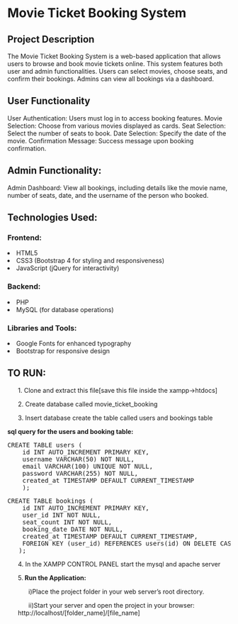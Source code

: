 
# Movie Ticket Booking System

## Project Description

The Movie Ticket Booking System is a web-based application that allows users to browse and book movie tickets online. This system features both user and admin functionalities. Users can select movies, choose seats, and confirm their bookings. Admins can view all bookings via a dashboard.

## User Functionality

User Authentication: Users must log in to access booking features.
Movie Selection: Choose from various movies displayed as cards.
Seat Selection: Select the number of seats to book.
Date Selection: Specify the date of the movie.
Confirmation Message: Success message upon booking confirmation.

## Admin Functionality:
Admin Dashboard: View all bookings, including details like the movie name, number of seats, date, and the username of the person who booked.

## Technologies Used:
### Frontend:
<li>HTML5</li>
<li>CSS3 (Bootstrap 4 for styling and responsiveness)</li>
<li>JavaScript (jQuery for interactivity)</li>

### Backend:
<li>PHP</li>
<li>MySQL (for database operations)</li>

### Libraries and Tools:
<li>Google Fonts for enhanced typography</li>
<li>Bootstrap for responsive design</li>

## TO RUN:
<ul>1. Clone and extract this file[save this file inside the xampp->htdocs]</ul>
<ul>2. Create database called movie_ticket_booking</ul>
<ul>3. Insert database create the table called users and bookings table</ul>
<b>sql query for the users and booking table:</b>
<pre>CREATE TABLE users (
    id INT AUTO_INCREMENT PRIMARY KEY,
    username VARCHAR(50) NOT NULL,
    email VARCHAR(100) UNIQUE NOT NULL,
    password VARCHAR(255) NOT NULL,
    created_at TIMESTAMP DEFAULT CURRENT_TIMESTAMP
    ); </pre>
<pre>CREATE TABLE bookings (
    id INT AUTO_INCREMENT PRIMARY KEY,
    user_id INT NOT NULL,
    seat_count INT NOT NULL,
    booking_date DATE NOT NULL,
    created_at TIMESTAMP DEFAULT CURRENT_TIMESTAMP,
    FOREIGN KEY (user_id) REFERENCES users(id) ON DELETE CASCADE,
   );</pre>

<ul>4. In the XAMPP CONTROL PANEL start the mysql and apache server</ul>
<ul>5.<b> Run the Application:</b>
  <ul>i)Place the project folder in your web server’s root directory.</ul>
  <ul>ii)Start your server and open the project in your browser:</ul>
     http://localhost/[folder_name]/[file_name]</ul>
